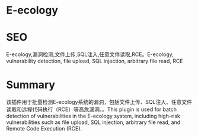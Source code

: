 # E-ecology
# SEO
E-ecology,漏洞检测,文件上传,SQL注入,任意文件读取,RCE。E-ecology, vulnerability detection, file upload, SQL injection, arbitrary file read, RCE
# Summary
该插件用于批量检测E-ecology系统的漏洞，包括文件上传、SQL注入、任意文件读取和远程代码执行（RCE）等高危漏洞。。This plugin is used for batch detection of vulnerabilities in the E-ecology system, including high-risk vulnerabilities such as file upload, SQL injection, arbitrary file read, and Remote Code Execution (RCE).

